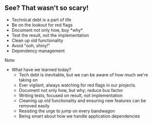 ## See? That wasn't so scary!

* Technical debt is a part of life <!-- .element: class="fragment" -->
* Be on the lookout for red flags <!-- .element: class="fragment" -->
* <!-- .element: class="fragment" --> Document not only how, buy *why*
* Test the result, not the implementation <!-- .element: class="fragment" -->
* Clean up old functionality <!-- .element: class="fragment" -->
* Avoid "ooh, shiny!" <!-- .element: class="fragment" -->
* Dependency management <!-- .element: class="fragment" -->

Note:

- What have we learned today?
    + Tech debt is inevitable, but we can be aware of how much we're taking on
    + Ever vigilant, always watching for red flags in our projects.
    + Document not only how, but why; reduce bus factor
    + Writing tests, focused on result, not implementation
    + Cleaning up old functionality and ensuring new features can be removed easily
    + Resisting the urge to jump on every bandwagon
    + Being smart about how we handle application dependencies
